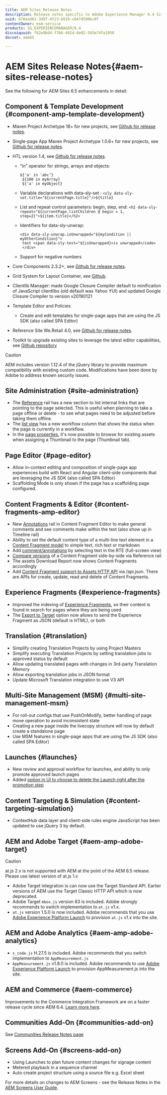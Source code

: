```yaml
---
title: AEM Sites Release Notes
description: Release notes specific to Adobe Experience Manager 6.4 Sites.
uuid: 676ead61-3d97-4f23-b616-c647d590bc8f
contentOwner: msm-service
products: SG_EXPERIENCEMANAGER/6.4
discoiquuid: f82e9bd4-f7b6-492d-8e02-593e74fa1058
docset: aem65

---
```


# AEM Sites Release Notes{#aem-sites-release-notes}

See the following for AEM Sites 6.5 enhancements in detail:

## Component &amp; Template Development {#component-amp-template-development}

* Maven Project Archetype 18+ for new projects, see [Github for release notes](https://github.com/Adobe-Marketing-Cloud/aem-project-archetype/releases).
* Single-page App Maven Project Archetype 1.0.6+ for new projects, see [Github for release notes](https://github.com/adobe/aem-spa-project-archetype/releases).
* HTL version 1.4, see [Github for release notes](https://github.com/adobe/htl-spec/releases/tag/1.4).

    * “in” operator for strings, arrays and objects:

      ```
      ${'a' in 'abc’}
       ${100 in myArray}
       ${'a' in myObject}
      ```

    * Variable declarations with data-sly-set :
      `<sly data-sly-set.title="${currentPage.title}"/>${title}`

    * List and repeat control parameters: begin, step, end:
      `<h2 data-sly-repeat="${currentPage.listChildren @ begin = 1, step=2}">${item.title}</h2>`

    * Identifiers for data-sly-unwrap:

      ```
      <div data-sly-unwrap.isUnwrapped="${myCondition || myOtherCondition}">
       text <span data-sly-test="${isUnwrapped}>is unwrapped</code>
       </div>
      ```

    * Support for negative numbers

* Core Components 2.3.2+, see [Github for release notes](https://github.com/Adobe-Marketing-Cloud/aem-core-wcm-components/releases).
* Grid System for Layout Container, see [Github](https://github.com/Adobe-Marketing-Cloud/aem-responsivegrid).
* Clientlib Manager: made Google Closure Compiler default to minification of JavaScript clientlibs (old default was Yahoo YUI) and updated Google Closure Compiler to version v20190121
* Template Editor and Policies

    * Create and edit templates for single-page apps that are using the JS SDK (also called SPA Editor)

* Reference Site We.Retail 4.0, see [Github for release notes](https://github.com/Adobe-Marketing-Cloud/aem-sample-we-retail/releases).
* Toolkit to upgrade existing sites to leverage the latest editor capabilities, see [Github repository](https://github.com/adobe/aem-modernize-tools)

>[!CAUTION]
>
>AEM includes version 1.12.4 of the jQuery library to provide maximum compatibility with existing custom code. Modifications have been done by Adobe to address known security issues.

## Site Administration {#site-administration}

* The [Reference](/help/sites-authoring/author-environment-tools.md#references) rail has a new section to list internal links that are pointing to the page selected. This is useful when planning to take a page offline or delete - to see what pages need to be adjusted before taking them offline.
* The [list view](/help/sites-authoring/basic-handling.md#list-view) has a new workflow column that shows the status when the page is currently in a workflow.
* In the [page properties](/help/sites-authoring/editing-page-properties.md), it's now possible to browse for existing assets when assigning a Thumbnail to the page (Thumbnail tab).

## Page Editor {#page-editor}

* Allow in-context editing and composition of single-page app experiences build with React and Angular client-side components that are leveraging the JS SDK (also called SPA Editor)
* Scaffolding Mode is only shown if the page has a scaffolding page configured.

## Content Fragments &amp; Editor {#content-fragments-amp-editor}

* New [Annotations](/help/assets/content-fragments-variations.md#viewing-editing-deleting-annotations) rail in Content Fragment Editor to make general comments and see comments make within the text (also show up in Timeline rail)
* Ability to set the default content type of a multi-line text element in a [Content Fragment model](/help/assets/content-fragments-models.md) to simple text, rich text or markdown
* Add [comment/annotations](/help/assets/content-fragments-variations.md#annotating-a-content-fragment) by selecting text in the RTE (full-screen view)
* [Compare versions](/help/assets/content-fragments-managing.md#comparing-fragment-versions) of a Content Fragment side-by-side via Reference rail
* The assets Download Report now shows Content Fragments accordingly
* Add [Content Fragment support to Assets HTTP API](/help/assets/assets-api-content-fragments.md) via /api.json. There are APIs for create, update, read and delete of Content Fragments.

## Experience Fragments {#experience-fragments}

* Improved the indexing of [Experience Fragments](/help/sites-authoring/experience-fragments.md), so their content is found in search for pages where they are being used
* The [Export to Target](/help/sites-administering/experience-fragments-target.md) option now allows to send the Experience Fragment as JSON (default is HTML), or both

## Translation {#translation}

* Simplify creating Translation Projects by using Project Masters
* Simplify executing Translation Projects by setting translation jobs to approved status by default
* Allow updating translated pages with changes in 3rd-party Translation Memory
* Allow exporting translation jobs in JSON format
* Update Microsoft Translation integration to use V3 API

## Multi-Site Management (MSM) {#multi-site-management-msm}

* For roll-out configs that use PushOnModify, better handling of page move operation to avoid inconsistent state
* Creating a new page inside the livecopy structure will now by default create a standalone page
* Use MSM features in single-page apps that are using the JS SDK (also called SPA Editor)

## Launches {#launches}

* New review and approval workflow for launches, and ability to only promote approved launch pages
* Added [option in UI to choose to delete the Launch right after the promotion step](/help/sites-authoring/launches-promoting.md#promoting-launch-pages)

## Content Targeting & Simulation {#content-targeting-simulation}

* ContextHub data layer and client-side rules engine JavaScript has been updated to use jQuery 3 by default.

## AEM and Adobe Target {#aem-amp-adobe-target}

>[!CAUTION]
>
>at.js 2.x is not supported with AEM at the point of the AEM 6.5 release. Please use latest version of at.js 1.x

* Adobe Target integration is can now use the Target Standard API. Earlier versions of AEM use the Target Classic HTTP API which is now deprecated.
* Adobe Target `mbox.js` version 63 is included. Adobe strongly recommends to switch implementation to `at.js` v1.x.
* `at.js` version 1.5.0 is now included. Adobe recommends that you use [Adobe Experience Platform Launch](https://www.adobe.com/experience-platform/launch.html) to provision `at.js` v1.x into the site.

## AEM and Adobe Analytics {#aem-amp-adobe-analytics}

* `s_code.js` H.27.5 is included. Adobe recommends that you switch implementation to `AppMeasurement.js`
* `AppMeasurement.js` v1.8.0 is included. Adobe recommends to use [Adobe Experience Platform Launch](https://www.adobe.com/experience-platform/launch.html) to provision AppMeasurement.js into the site.

## AEM and Commerce {#aem-commerce}

Improvements to the Commerce Integration Framework are on a faster release cycle since AEM 6.4. [Learn more here](https://www.adobe.io/apis/experiencecloud/commerce-integration-framework/docs.html).

## Communities Add-On {#communities-add-on}

See [Communities Release Notes page](../release-notes/communities-release-notes.md)

## Screens Add-On {#screens-add-on}

* Using Launches to plan future content changes for signage content
* Metered playback in a sequence channel
* Auto create project structure using a source file e.g. Excel sheet

For more details on changes to AEM Screens - see the Release Notes in the [AEM Screens User Guide](https://docs.adobe.com/content/help/en/experience-manager-screens/user-guide/aem-screens-introduction.html).
